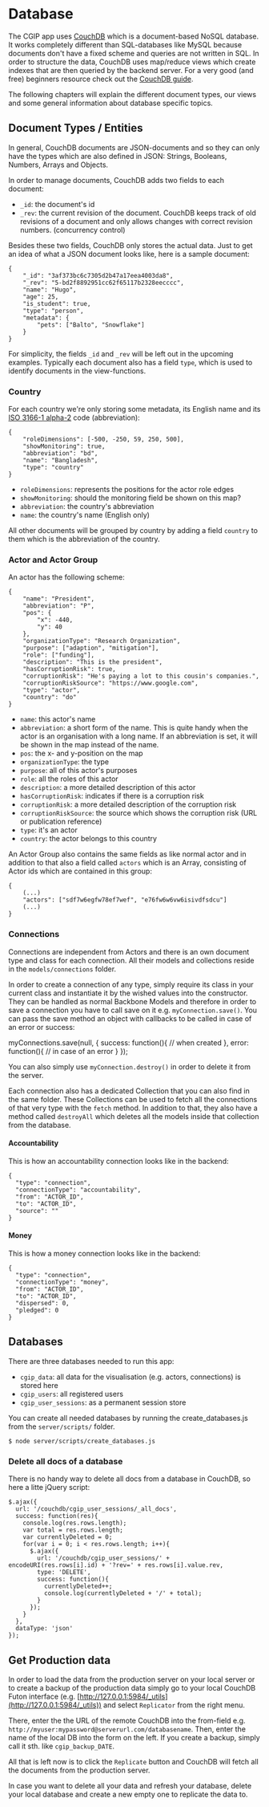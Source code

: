 # Database

The CGIP app uses [CouchDB](http://couchdb.apache.org/) which is a document-based NoSQL database. It works completely different than SQL-databases like MySQL because documents don't have a fixed scheme and queries are not written in SQL. In order to structure the data, CouchDB uses map/reduce views which create indexes that are then queried by the backend server. For a very good (and free) beginners resource check out the [CouchDB guide](http://guide.couchdb.org/draft/index.html).

The following chapters will explain the different document types, our views and some general information about database specific topics.

## Document Types / Entities

In general, CouchDB documents are JSON-documents and so they can only have the types which are also defined in JSON: Strings, Booleans, Numbers, Arrays and Objects. 

In order to manage documents, CouchDB adds two fields to each document:

- `_id`: the document's id
- `_rev`: the current revision of the document. CouchDB keeps track of old revisions of a document and only allows changes with correct revision numbers. (concurrency control)

Besides these two fields, CouchDB only stores the actual data. Just to get an idea of what a JSON document looks like, here is a sample document:

	{
   		"_id": "3af373bc6c7305d2b47a17eea4003da8",
   		"_rev": "5-bd2f8892951cc62f65117b2328eecccc",
   		"name": "Hugo",
   		"age": 25,
   		"is_student": true,
   		"type": "person",
	    "metadata": {
   			"pets": ["Balto", "Snowflake"]
   		}
	}

For simplicity, the fields `_id` and `_rev` will be left out in the upcoming examples. Typically each document also has a field `type`, which is used to identify documents in the view-functions.

### Country

For each country we're only storing some metadata, its English name and its [ISO 3166-1 alpha-2](http://en.wikipedia.org/wiki/ISO_3166-1_alpha-2#Officially_assigned_code_elements) code (abbreviation):

	{
	    "roleDimensions": [-500, -250, 59, 250, 500],
   		"showMonitoring": true,
   		"abbreviation": "bd",
   		"name": "Bangladesh",
   		"type": "country"
	}

- `roleDimensions`: represents the positions for the actor role edges
- `showMonitoring`: should the monitoring field be shown on this map?
- `abbreviation`: the country's abbreviation
- `name`: the country's name (English only)

All other documents will be grouped by country by adding a field `country` to them which is the abbreviation of the country. 

### Actor and Actor Group

An actor has the following scheme:

	{
   		"name": "President",
	    "abbreviation": "P",
   		"pos": {
       		"x": -440,
       		"y": 40
   		},
   		"organizationType": "Research Organization",
   		"purpose": ["adaption", "mitigation"],
   		"role": ["funding"],
   		"description": "This is the president",
   		"hasCorruptionRisk": true,
    	"corruptionRisk": "He's paying a lot to this cousin's companies.",
    	"corruptionRiskSource": "https://www.google.com",
		"type": "actor",
 		"country": "do"
	}

- `name`: this actor's name
- `abbreviation`: a short form of the name. This is quite handy when the actor is an organisation with a long name. If an abbreviation is set, it will be shown in the map instead of the name.
- `pos`: the x- and y-position on the map
- `organizationType`: the type
- `purpose`: all of this actor's purposes
- `role`: all the roles of this actor
- `description`: a more detailed description of this actor
- `hasCorruptionRisk`: indicates if there is a corruption risk
- `corruptionRisk`: a more detailed description of the corruption risk
- `corruptionRiskSource`: the source which shows the corruption risk (URL or publication reference)
- `type`: it's an actor
- `country`: the actor belongs to this country

An Actor Group also contains the same fields as like normal actor and in addition to that also a field called `actors` which is an Array, consisting of Actor ids which are contained in this group:

	{
		(...)
		"actors": ["sdf7w6egfw78ef7wef", "e76fw6w6vw6isivdfsdcu"]
		(...)
	}

### Connections

Connections are independent from Actors and there is an own document type and class for each connection. All their models and collections reside in the `models/connections` folder.

In order to create a connection of any type, simply require its class in your current class and instantiate it by the wished values into the constructor. They can be handled as normal Backbone Models and therefore in order to save a connection you have to call save on it e.g. `myConnection.save()`. You can pass the save method an object with callbacks to be called in case of an error or success:

  myConnections.save(null, {
    success: function(){
      // when created
    },
    error: function(){
      // in case of an error
    }
  });
  
You can also simply use `myConnection.destroy()` in order to delete it from the server.

Each connection also has a dedicated Collection that you can also find in the same folder. These Collections can be used to fetch all the connections of that very type with the `fetch` method. In addition to that, they also have a method called `destroyAll` which deletes all the models inside that collection from the database.

#### Accountability

This is how an accountability connection looks like in the backend:

    {
      "type": "connection",
      "connectionType": "accountability",
      "from": "ACTOR_ID",
      "to": "ACTOR_ID",
      "source": ""
    }

#### Money

This is how a money connection looks like in the backend:

    {
      "type": "connection",
      "connectionType": "money",
      "from": "ACTOR_ID",
      "to": "ACTOR_ID",
      "dispersed": 0,
      "pledged": 0
    }

## Databases

There are three databases needed to run this app:

- `cgip_data`: all data for the visualisation (e.g. actors, connections) is stored here
- `cgip_users`: all registered users
- `cgip_user_sessions`: as a permanent session store

You can create all needed databases by running the create_databases.js from the `server/scripts/` folder. 

`$ node server/scripts/create_databases.js`

### Delete all docs of a database

There is no handy way to delete all docs from a database in CouchDB, so here a litte jQuery script:

    $.ajax({
      url: '/couchdb/cgip_user_sessions/_all_docs', 
      success: function(res){
        console.log(res.rows.length);
        var total = res.rows.length;
        var currentlyDeleted = 0;
        for(var i = 0; i < res.rows.length; i++){
          $.ajax({ 
            url: '/couchdb/cgip_user_sessions/' + encodeURI(res.rows[i].id) + '?rev=' + res.rows[i].value.rev,
            type: 'DELETE',
            success: function(){
              currentlyDeleted++;
              console.log(currentlyDeleted + '/' + total);
            }
          });
        }
      },
      dataType: 'json'
    });

## Get Production data

In order to load the data from the production server on your local server or to create a backup of the production data simply go to your local CouchDB Futon interface (e.g. [http://127.0.0.1:5984/_utils](http://127.0.0.1:5984/_utils)) and select `Replicator` from the right menu.

There, enter the the URL of the remote CouchDB into the from-field e.g. `http://myuser:mypassword@serverurl.com/databasename`. Then, enter the name of the local DB into the form on the left. If you create a backup, simply call it sth. like `cgip_backup_DATE`.

All that is left now is to click the `Replicate` button and CouchDB will fetch all the documents from the production server.

In case you want to delete all your data and refresh your database, delete your local database and create a new empty one to replicate the data to.